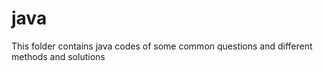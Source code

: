 # java
This folder contains java codes of some common questions and different methods and solutions

